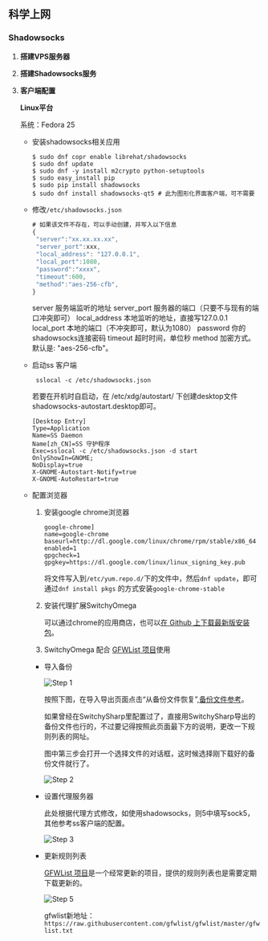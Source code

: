 ## 科学上网

### Shadowsocks

1. **搭建VPS服务器**

2. **搭建Shadowsocks服务**

3. **客户端配置**

   **Linux平台**

   系统：Fedora 25

   * 安装shadowsocks相关应用

     ```shell
     $ sudo dnf copr enable librehat/shadowsocks
     $ sudo dnf update
     $ sudo dnf -y install m2crypto python-setuptools
     $ sudo easy_install pip
     $ sudo pip install shadowsocks
     $ sudo dnf install shadowsocks-qt5 # 此为图形化界面客户端，可不需要
     ```

   * 修改`/etc/shadowsocks.json`

     ```javascript
     # 如果该文件不存在，可以手动创建，并写入以下信息
     {
      "server":"xx.xx.xx.xx",  
      "server_port":xxx,
      "local_address": "127.0.0.1",
      "local_port":1080,
      "password":"xxxx",
      "timeout":600,
      "method":"aes-256-cfb",
     }
     ```
     server   服务端监听的地址
     server_port     服务器的端口（只要不与现有的端口冲突即可）
     local_address     本地监听的地址，直接写127.0.0.1
     local_port     本地的端口（不冲突即可，默认为1080）
     password     你的shadowsocks连接密码
     timeout     超时时间，单位秒
     method     加密方式。默认是: "aes-256-cfb"。

   * 启动ss 客户端

     ` sslocal -c /etc/shadowsocks.json`

     若要在开机时自启动，在 /etc/xdg/autostart/ 下创建desktop文件 shadowsocks-autostart.desktop即可。

     ```
     [Desktop Entry]
     Type=Application
     Name=SS Daemon
     Name[zh_CN]=SS 守护程序   
     Exec=sslocal -c /etc/shadowsocks.json -d start
     OnlyShowIn=GNOME;
     NoDisplay=true
     X-GNOME-Autostart-Notify=true
     X-GNOME-AutoRestart=true
     ```

   * 配置浏览器

     1. 安装google chrome浏览器

        ```
        google-chrome]
        name=google-chrome
        baseurl=http://dl.google.com/linux/chrome/rpm/stable/x86_64
        enabled=1
        gpgcheck=1
        gpgkey=https://dl.google.com/linux/linux_signing_key.pub
        ```

        将文件写入到`/etc/yum.repo.d/`下的文件中，然后`dnf update`，即可通过`dnf install pkgs` 的方式安装`google-chrome-stable`

     2. 安装代理扩展SwitchyOmega

        可以通过chrome的应用商店，也可以[在 Github 上下载最新版安装包](https://github.com/FelisCatus/SwitchyOmega/releases)。

     3.  SwitchyOmega 配合 [GFWList 项目](https://github.com/gfwlist/gfwlist)使用

        * 导入备份

          ![Step 1](https://github.com/FelisCatus/SwitchyOmega/wiki/images/t1/step1.png)

          按照下图，在导入导出页面点击“从备份文件恢复”,[备份文件参考](https://github.com/FelisCatus/SwitchyOmega/wiki/GFWList.bak)。

          如果曾经在SwitchySharp里配置过了，直接用SwitchySharp导出的备份文件也行的，不过要记得按照此页面最下方的说明，更改一下规则列表的网址。

          图中第三步会打开一个选择文件的对话框，这时候选择刚下载好的备份文件就行了。

          ![Step 2](https://github.com/FelisCatus/SwitchyOmega/wiki/images/t1/step2.png)

        * 设置代理服务器

          此处根据代理方式修改，如使用shadowsocks，则5中填写sock5，其他参考ss客户端的配置。

          ![Step 3](https://github.com/FelisCatus/SwitchyOmega/wiki/images/t1/step3.png)

        * 更新规则列表

           [GFWList 项目](https://github.com/gfwlist/gfwlist)是一个经常更新的项目，提供的规则列表也是需要定期下载更新的。

          ![Step 5](https://github.com/FelisCatus/SwitchyOmega/wiki/images/t1/step5.png)

          gfwlist新地址： `https://raw.githubusercontent.com/gfwlist/gfwlist/master/gfwlist.txt`

     ​




